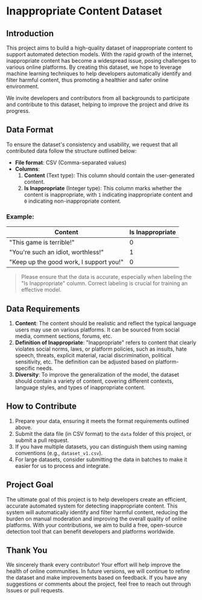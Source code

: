 # Inappropriate Content Dataset

## Introduction

This project aims to build a high-quality dataset of inappropriate content to support automated detection models. With the rapid growth of the internet, inappropriate content has become a widespread issue, posing challenges to various online platforms. By creating this dataset, we hope to leverage machine learning techniques to help developers automatically identify and filter harmful content, thus promoting a healthier and safer online environment.

We invite developers and contributors from all backgrounds to participate and contribute to this dataset, helping to improve the project and drive its progress.

## Data Format

To ensure the dataset's consistency and usability, we request that all contributed data follow the structure outlined below:

- **File format**: CSV (Comma-separated values)
- **Columns**:
    1. **Content** (Text type): This column should contain the user-generated content.
    2. **Is Inappropriate** (Integer type): This column marks whether the content is inappropriate, with `1` indicating inappropriate content and `0` indicating non-inappropriate content.

### Example:

| Content | Is Inappropriate |
| --- | --- |
| "This game is terrible!" | 0 |
| "You're such an idiot, worthless!" | 1 |
| "Keep up the good work, I support you!" | 0 |

> Please ensure that the data is accurate, especially when labeling the "Is Inappropriate" column. Correct labeling is crucial for training an effective model.
> 

## Data Requirements

1. **Content**: The content should be realistic and reflect the typical language users may use on various platforms. It can be sourced from social media, comment sections, forums, etc.
2. **Definition of Inappropriate**: "Inappropriate" refers to content that clearly violates social norms, laws, or platform policies, such as insults, hate speech, threats, explicit material, racial discrimination, political sensitivity, etc. The definition can be adjusted based on platform-specific needs.
3. **Diversity**: To improve the generalization of the model, the dataset should contain a variety of content, covering different contexts, language styles, and types of inappropriate content.

## How to Contribute

1. Prepare your data, ensuring it meets the format requirements outlined above.
2. Submit the data file (in CSV format) to the `data` folder of this project, or submit a pull request.
3. If you have multiple datasets, you can distinguish them using naming conventions (e.g., `dataset_v1.csv`).
4. For large datasets, consider submitting the data in batches to make it easier for us to process and integrate.

## Project Goal

The ultimate goal of this project is to help developers create an efficient, accurate automated system for detecting inappropriate content. This system will automatically identify and filter harmful content, reducing the burden on manual moderation and improving the overall quality of online platforms. With your contributions, we aim to build a free, open-source detection tool that can benefit developers and platforms worldwide.

## Thank You

We sincerely thank every contributor! Your effort will help improve the health of online communities. In future versions, we will continue to refine the dataset and make improvements based on feedback. If you have any suggestions or comments about the project, feel free to reach out through Issues or pull requests.
